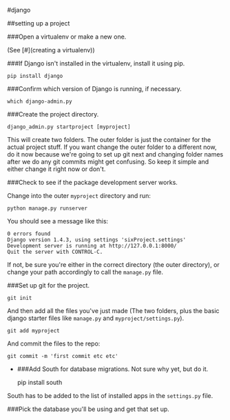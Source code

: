 #django

##setting up a project


###Open a virtualenv or make a new one. 

(See [#](creating a virtualenv))

###If Django isn't installed in the virtualenv, install it using pip.

	pip install django

###Confirm which version of Django is running, if necessary.
	
	which django-admin.py

###Create the project directory. 

	django_admin.py startproject [myproject]

This will create two folders. The outer folder is just the container for the actual project stuff. If you want change the outer folder to a different now, do it now because we're going to set up git next and changing folder names after we do any git commits might get confusing. So keep it simple and either change it right now or don't.

###Check to see if the package development server works. 

Change into the outer `myproject` directory and run:
	
	python manage.py runserver

You should see a message like this:

	0 errors found
	Django version 1.4.3, using settings 'sixProject.settings'
	Development server is running at http://127.0.0.1:8000/
	Quit the server with CONTROL-C.

If not, be sure you're either in the correct directory (the outer directory), or change your path accordingly to call the `manage.py` file.

###Set up git for the project.
	
	git init

And then add all the files you've just made (The two folders, plus the basic django starter files like `manage.py` and `myproject/settings.py`).

	git add myproject

And commit the files to the repo:

	git commit -m 'first commit etc etc'

- ###Add South for database migrations. Not sure why yet, but do it.

	pip install south

South has to be added to the list of installed apps in the `settings.py` file.

###Pick the database you'll be using and get that set up. 